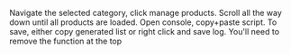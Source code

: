Navigate the selected category, click manage products.
Scroll all the way down until all products are loaded.
Open console, copy+paste script. To save, either copy generated list or right click
and save log. You'll need to remove the function at the top
